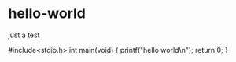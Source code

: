 # hello-world
just a test


#include<stdio.h>
int main(void)
{
  printf("hello world\n");
  return 0;
}

